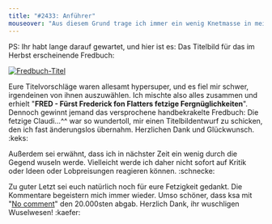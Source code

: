 ```yaml
---
title: "#2433: Anführer"
mouseover: "Aus diesem Grund trage ich immer ein wenig Knetmasse in meiner Sockeninnentasche mit mir herum."
---
```


PS:
Ihr habt lange darauf gewartet, und hier ist es: Das Titelbild für das im Herbst erscheinende Fredbuch:

<a href="http://www.fonflatter.de/buch/fredbuch_titel_600.jpg" title="Fredbuch-Titel" target="_blank"><img src="http://www.fonflatter.de/buch/fredbuch_titel_250.jpg" alt="Fredbuch-Titel" /></a>

Eure Titelvorschläge waren allesamt hypersuper, und es fiel mir schwer, irgendeinen von ihnen auszuwählen. Ich mischte also alles zusammen und erhielt 
"<strong>FRED - Fürst Frederick fon Flatters fetzige Fergnüglichkeiten</strong>".
Dennoch gewinnt jemand das versprochene handbekrakelte Fredbuch: Die fetzige Claudi...^^ war so wundertoll, mir einen Titelbildentwurf zu schicken, den ich fast änderungslos übernahm. 
Herzlichen Dank und Glückwunsch.
:keks:

Außerdem sei erwähnt, dass ich in nächster Zeit ein wenig durch die Gegend wuseln werde. Vielleicht werde ich daher nicht sofort auf Kritik oder Ideen oder Lobpreisungen reagieren können. 
:schnecke:

Zu guter Letzt sei euch natürlich noch für eure Fetzigkeit gedankt. Die Kommentare begeistern mich immer wieder. Umso schöner, dass ksa mit "<a href="http://www.fonflatter.de/2012/05/06/2421-besonders/#comment-79311">No comment</a>" den 20.000sten abgab.
Herzlich Dank, ihr wuschligen Wuselwesen!
:kaefer:







